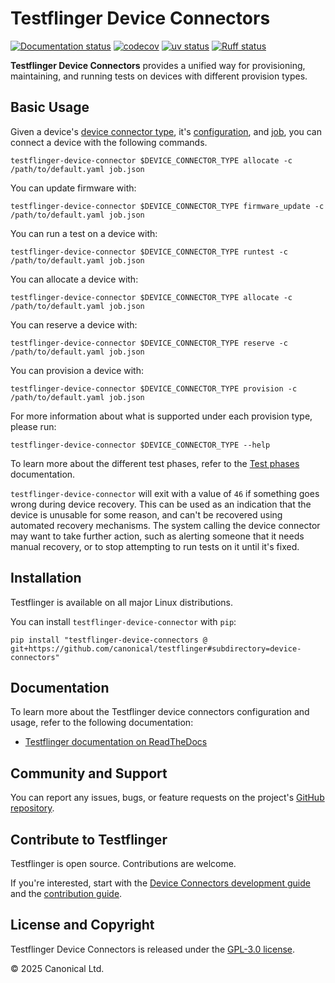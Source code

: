 # Testflinger Device Connectors

[![Documentation status][rtd-badge]][rtd-latest]
[![codecov][cov-badge]][cov-latest]
[![uv status][uv-badge]][uv-site]
[![Ruff status][ruff-badge]][ruff-site]

**Testflinger Device Connectors** provides a unified way for provisioning,
maintaining, and running tests on devices with different provision types.

## Basic Usage

Given a device's [device connector type][device-connector-types], it's
[configuration][config-schema], and [job][job-schema], you can connect a
device with the following commands.

```shell
testflinger-device-connector $DEVICE_CONNECTOR_TYPE allocate -c /path/to/default.yaml job.json
```

You can update firmware with:

```shell
testflinger-device-connector $DEVICE_CONNECTOR_TYPE firmware_update -c /path/to/default.yaml job.json
```

You can run a test on a device with:

```shell
testflinger-device-connector $DEVICE_CONNECTOR_TYPE runtest -c /path/to/default.yaml job.json
```

You can allocate a device with:

```shell
testflinger-device-connector $DEVICE_CONNECTOR_TYPE allocate -c /path/to/default.yaml job.json
```

You can reserve a device with:

```shell
testflinger-device-connector $DEVICE_CONNECTOR_TYPE reserve -c /path/to/default.yaml job.json
```

You can provision a device with:

```shell
testflinger-device-connector $DEVICE_CONNECTOR_TYPE provision -c /path/to/default.yaml job.json
```

For more information about what is supported under each provision type, please run:

```
testflinger-device-connector $DEVICE_CONNECTOR_TYPE --help
```

To learn more about the different test phases, refer to the
[Test phases][test-phases] documentation.

`testflinger-device-connector` will exit with a value of `46` if something goes
wrong during device recovery. This can be used as an indication that the device
is unusable for some reason, and can't be recovered using automated recovery
mechanisms. The system calling the device connector may want to take further
action, such as alerting someone that it needs manual recovery, or to stop
attempting to run tests on it until it's fixed.

## Installation

Testflinger is available on all major Linux distributions.

You can install `testflinger-device-connector` with `pip`:

```shell
pip install "testflinger-device-connectors @ git+https://github.com/canonical/testflinger#subdirectory=device-connectors"
```

## Documentation

To learn more about the Testflinger device connectors configuration and usage,
refer to the following documentation:

- [Testflinger documentation on ReadTheDocs][rtd-latest]

## Community and Support

You can report any issues, bugs, or feature requests on the project's
[GitHub repository][github].

## Contribute to Testflinger

Testflinger is open source. Contributions are welcome.

If you're interested, start with the
[Device Connectors development guide](HACKING.md) and the
[contribution guide](../CONTRIBUTING.md).

## License and Copyright

Testflinger Device Connectors is released under the [GPL-3.0 license](COPYING).

© 2025 Canonical Ltd.

[rtd-badge]: https://readthedocs.com/projects/canonical-testflinger/badge/?version=latest
[rtd-latest]: https://canonical-testflinger.readthedocs-hosted.com/en/latest/
[cov-badge]: https://codecov.io/gh/canonical/testflinger/graph/badge.svg?token=G8Y0VF2CEY&component=device
[cov-latest]: https://codecov.io/gh/canonical/testflinger
[uv-badge]: https://img.shields.io/endpoint?url=https://raw.githubusercontent.com/astral-sh/uv/main/assets/badge/v0.json
[uv-site]: https://github.com/astral-sh/uv
[device-connector-types]: https://canonical-testflinger.readthedocs-hosted.com/en/latest/reference/device-connector-types
[config-schema]: https://canonical-testflinger.readthedocs-hosted.com/en/latest/reference/device-connector-conf
[job-schema]: https://canonical-testflinger.readthedocs-hosted.com/en/latest/reference/job-schema
[test-phases]: https://canonical-testflinger.readthedocs-hosted.com/en/latest/reference/test-phases.html
[github]: https://github.com/canonical/testflinger
[ruff-badge]: https://img.shields.io/endpoint?url=https://raw.githubusercontent.com/astral-sh/ruff/main/assets/badge/v2.json
[ruff-site]: https://github.com/astral-sh/ruff
[testflinger-agent-charm-configs]: https://github.com/canonical/testflinger-agent-charm-configs
